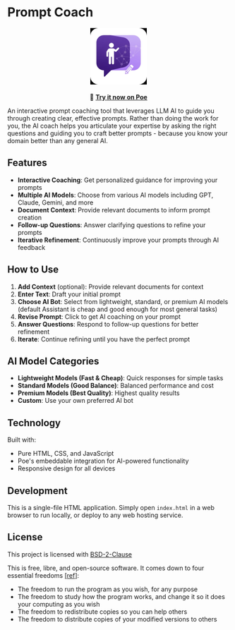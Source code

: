 # Prompt Coach

<div align="center">
<img src="Prompt Coach App Icon.jpg" alt="Prompt Coach Icon" width="128" height="128">
<br><br>
🚀 <strong><a href="https://poe.com/Prompt-Coach-App" target="_blank">Try it now on Poe</a></strong>
</div>

An interactive prompt coaching tool that leverages LLM AI to guide you through creating clear, effective prompts. Rather than doing the work for you, the AI coach helps you articulate your expertise by asking the right questions and guiding you to craft better prompts - because you know your domain better than any general AI.

## Features

- **Interactive Coaching**: Get personalized guidance for improving your prompts
- **Multiple AI Models**: Choose from various AI models including GPT, Claude, Gemini, and more
- **Document Context**: Provide relevant documents to inform prompt creation
- **Follow-up Questions**: Answer clarifying questions to refine your prompts
- **Iterative Refinement**: Continuously improve your prompts through AI feedback

## How to Use

1. **Add Context** (optional): Provide relevant documents for context
2. **Enter Text**: Draft your initial prompt
3. **Choose AI Bot**: Select from lightweight, standard, or premium AI models (default Assistant is cheap and good enough for most general tasks)
4. **Revise Prompt**: Click to get AI coaching on your prompt
5. **Answer Questions**: Respond to follow-up questions for better refinement
6. **Iterate**: Continue refining until you have the perfect prompt

## AI Model Categories

- **Lightweight Models (Fast & Cheap)**: Quick responses for simple tasks
- **Standard Models (Good Balance)**: Balanced performance and cost
- **Premium Models (Best Quality)**: Highest quality results
- **Custom**: Use your own preferred AI bot

## Technology

Built with:

- Pure HTML, CSS, and JavaScript
- Poe's embeddable integration for AI-powered functionality
- Responsive design for all devices

## Development

This is a single-file HTML application. Simply open `index.html` in a web browser to run locally, or deploy to any web hosting service.

## License

This project is licensed with [BSD-2-Clause](./LICENSE)

This is free, libre, and open-source software. It comes down to four essential freedoms [[ref]](https://seirdy.one/2021/01/27/whatsapp-and-the-domestication-of-users.html#fnref:2):

- The freedom to run the program as you wish, for any purpose
- The freedom to study how the program works, and change it so it does your computing as you wish
- The freedom to redistribute copies so you can help others
- The freedom to distribute copies of your modified versions to others
